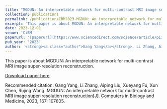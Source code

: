 ```yaml
---
title: "MGDUN: An interpretable network for multi-contrast MRI image super-resolution reconstruction"
collection: publications
permalink: /publication/CBM2023-MGDUN: An interpretable network for multi-contrast MRI image super-resolution reconstruction
excerpt: 'This paper is about MGDUN: An interpretable network for multi\-contrast MRI image super-resolution reconstruction.'
date: 2023-12-01
venue: 'CiBM'
paperurl: '[paperurl](https://www.sciencedirect.com/science/article/pii/S0010482523010703)'
pub_year: '2023'
author: '<strong><a class="author">Gang Yang</a></strong>, Li Zhang, Aiping Liu, Xueyang Fu, Xun Chen, Rujing Wang'
---
```

This paper is about MGDUN: An interpretable network for multi-contrast MRI image super-resolution reconstruction.

[Download paper here](https://www.sciencedirect.com/science/article/abs/pii/S0010482523010703)

Recommended citation: Gang Yang, Li Zhang, Aiping Liu, Xueyang Fu, Xun Chen, Rujing Wang. MGDUN: An interpretable network for multi-contrast MRI image super-resolution reconstruction[J]. Computers in Biology and Medicine, 2023, 167: 107605.
